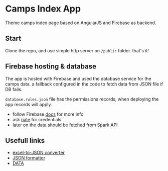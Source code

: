 # Camps Index App

Theme camps index page based on AngularJS and Firebase as backend.

## Start

Clone the repo, and use simple http server on `/public` folder. that's it!

## Firebase hosting & database

The app is hosted with Firebase and used the database service for the camps data.
a fallback configured in the code to fetch data from JSON file if DB fails.

`database.rules.json` file has the permissions records, when deploying the app records will apply.
- follow Firebase [docs](firebase.google.com/docs/) for more info
- ask [nate](@mtr574) for credentials
- later on the data should be fetched from Spark API

## Usefull links

- [excel-to-JSON converter](http://www.csvjson.com/json_beautifier)
- [JSON formatter](https://jsonformatter.curiousconcept.com/)
- [DATA](https://docs.google.com/spreadsheets/d/1GEgjpISwlYt8dvnGqgtFfJpxPSA3YfHSSEd6lBKdZC8/edit#gid=2022231068)
